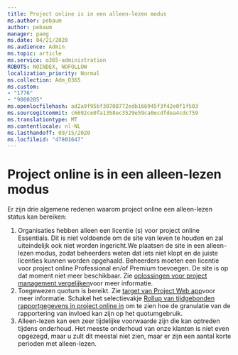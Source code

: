 ```yaml
---
title: Project online is in een alleen-lezen modus
ms.author: pebaum
author: pebaum
manager: pamg
ms.date: 04/21/2020
ms.audience: Admin
ms.topic: article
ms.service: o365-administration
ROBOTS: NOINDEX, NOFOLLOW
localization_priority: Normal
ms.collection: Adm_O365
ms.custom:
- "1776"
- "9000205"
ms.openlocfilehash: ad2a9f95bf30708772edb166945f3f42e0f1f503
ms.sourcegitcommit: c6692ce0fa1358ec3529e59ca0ecdfdea4cdc759
ms.translationtype: MT
ms.contentlocale: nl-NL
ms.lasthandoff: 09/15/2020
ms.locfileid: "47801647"
---
```

# <a name="project-online-is-in-a-read-only-state"></a>Project online is in een alleen-lezen modus

Er zijn drie algemene redenen waarom project online een alleen-lezen status kan bereiken:

1. Organisaties hebben alleen een licentie (s) voor project online Essentials. Dit is niet voldoende om de site van leven te houden en zal uiteindelijk ook niet worden ingericht.We plaatsen de site in een alleen-lezen modus, zodat beheerders weten dat iets niet klopt en de juiste licenties kunnen worden opgehaald. Beheerders moeten een licentie voor project online Professional en/of Premium toevoegen. De site is op dat moment niet meer beschikbaar. Zie [oplossingen voor project management vergelijken](https://products.office.com/project/compare-microsoft-project-management-software?tab=1)voor meer informatie.
2. Toegewezen quotum is bereikt. Zie [target van Project Web app](https://docs.microsoft.com/projectonline/tune-project-online-performance#project-web-app-quota)voor meer informatie. Schakel het selectievakje [Rollup van tijdgebonden rapportgegevens in project online in](https://docs.microsoft.com/ProjectOnline/configure-rollup-of-timephased-reporting-data-in-project-online) om te zien hoe de granulatie van de rapportering van invloed kan zijn op het quotumgebruik.
3. Alleen-lezen kan een zeer tijdelijke voorwaarde zijn die kan optreden tijdens onderhoud. Het meeste onderhoud van onze klanten is niet even opgezegd, maar u zult dit meestal niet zien, maar er zijn een aantal korte perioden met alleen-lezen.

